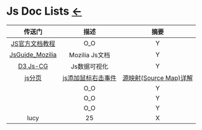 # Js Doc Lists  [←](../index.md)

| 传送门 | 描述 | 摘要 |
|:---:|:---:|:---:|
| [JS官方文档教程](https://zh.javascript.info/) | O_O | Y |
| [JsGuide_Mozilia](https://developer.mozilla.org/zh-CN/docs/Web/JavaScript/A_re-introduction_to_JavaScript) | Mozilia Js文档 | Y |
| [D3 Js-CG](https://github.com/d3/d3) | Js数据可视化 | Y |
| [js分页](https://www.cnblogs.com/ZDPPU/p/6165307.html) | [js添加鼠标右击事件](https://blog.csdn.net/zhaoxiang66/article/details/78063015) | [源映射(Source Map)详解](https://blog.csdn.net/yuyongkun4519/article/details/84907606) |
| []() | O_O | Y |
| []() | O_O | Y |
| []() | O_O | Y |
| lucy | 25 | X |

